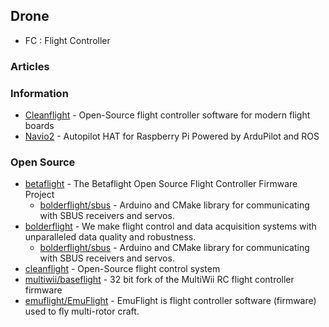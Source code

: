 ## Drone 
- FC : Flight Controller


### Articles



### Information
- [Cleanflight](http://cleanflight.com/) - Open-Source flight controller software for modern flight boards
- [Navio2](https://navio2.emlid.com/) - Autopilot HAT for Raspberry Pi Powered by ArduPilot and ROS



### Open Source
- [betaflight](https://github.com/betaflight) - The Betaflight Open Source Flight Controller Firmware Project
	- [bolderflight/sbus](https://github.com/bolderflight/sbus) - Arduino and CMake library for communicating with SBUS receivers and servos.
- [bolderflight](https://github.com/bolderflight) - We make flight control and data acquisition systems with unparalleled data quality and robustness.
	- [bolderflight/sbus](https://github.com/bolderflight/sbus) - Arduino and CMake library for communicating with SBUS receivers and servos.
- [cleanflight](https://github.com/cleanflight) - Open-Source flight control system
- [multiwii/baseflight](https://github.com/multiwii/baseflight) - 32 bit fork of the MultiWii RC flight controller firmware
- [emuflight/EmuFlight](https://github.com/emuflight/EmuFlight) - EmuFlight is flight controller software (firmware) used to fly multi-rotor craft.

